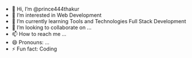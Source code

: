 - 👋 Hi, I’m @prince444thakur
- 👀 I’m interested in Web Development
- 🌱 I’m currently learning Tools and Technologies Full Stack Development
- 💞️ I’m looking to collaborate on ...
- 📫 How to reach me ...
- 😄 Pronouns: ...
- ⚡ Fun fact: Coding

<!---
prince444thakur/prince444thakur is a ✨ special ✨ repository because its `README.md` (this file) appears on your GitHub profile.
You can click the Preview link to take a look at your changes.
--->
